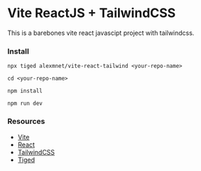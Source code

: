 # Vite ReactJS + TailwindCSS

This is a barebones vite react javascipt project with tailwindcss.

### Install

```
npx tiged alexmnet/vite-react-tailwind <your-repo-name>
```

```
cd <your-repo-name>
```

```
npm install
```

```
npm run dev
```

### Resources

- [Vite](https://vitejs.dev/)
- [React](https://beta.reactjs.org/)
- [TailwindCSS](https://tailwindcss.com/)
- [Tiged](https://github.com/tiged/tiged)
